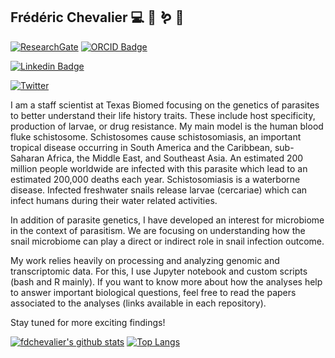## Frédéric Chevalier 💻 🐌 🪱  🐹
<!-- [![Website Badge](https://img.shields.io/badge/website-portfolio-blue?style=flat-square)](http://fdchevalier.com) -->
[![ResearchGate](https://img.shields.io/badge/ResearchGate-00CCBB?style=flat-square&logo=ResearchGate&logoColor=white)](https://www.researchgate.net/profile/Frederic-Chevalier)
[![ORCID Badge](https://img.shields.io/badge/ORCID-87CF3E?style=flat-square&logo=orcid&logoColor=white)](https://orcid.org/0000-0003-2611-8106)
<!-- [![Linkedin Badge](https://img.shields.io/badge/-Frédéric%20Chevalier-blue?style=flat-square&logo=linkedin&logoColor=white)](https://www.linkedin.com/in/frédéric-chevalier-82b7a433/) -->
[![Linkedin Badge](https://img.shields.io/badge/LinkedIn-blue?style=flat-square&logo=linkedin&logoColor=white)](https://www.linkedin.com/in/frédéric-chevalier-82b7a433/)
<!-- [![Twitter](https://img.shields.io/twitter/follow/fdchevalier.svg?style=social&label=Follow)](https://twitter.com/fdchevalier) -->
[![Twitter](https://img.shields.io/badge/fdchevalier-%231DA1F2.svg?style=flat-square&logo=Twitter&logoColor=white)](https://twitter.com/fdchevalier)

I am a staff scientist at Texas Biomed focusing on the genetics of parasites to better understand their life history traits. These include host specificity, production of larvae, or drug resistance. My main model is the human blood fluke schistosome. Schistosomes cause schistosomiasis, an important tropical disease occurring in South America and the Caribbean, sub-Saharan Africa, the Middle East, and Southeast Asia. An estimated 200 million people worldwide are infected with this parasite which lead to an estimated 200,000 deaths each year. Schistosomiasis is a waterborne disease. Infected freshwater snails release larvae (cercariae) which can infect humans during their water related activities.

In addition of parasite genetics, I have developed an interest for microbiome in the context of parasitism. We are focusing on understanding how the snail microbiome can play a direct or indirect role in snail infection outcome.

My work relies heavily on processing and analyzing genomic and transcriptomic data. For this, I use Jupyter notebook and custom scripts (bash and R mainly). If you want to know more about how the analyses help to answer important biological questions, feel free to read the papers associated to the analyses (links available in each repository).

Stay tuned for more exciting findings!

[![fdchevalier's github stats](https://github-readme-stats.vercel.app/api?username=fdchevalier&count_private=true&hide=issues&show_icons=true&title_color=007ec6&icon_color=007ec6&line_height=24)](https://github.com/fdchevalier)
[![Top Langs](https://github-readme-stats.vercel.app/api/top-langs/?username=fdchevalier&layout=compact&langs_count=6&hide=php,css&title_color=007ec6&icon_color=007ec6)](https://profile.codersrank.io/user/fdchevalier/)
